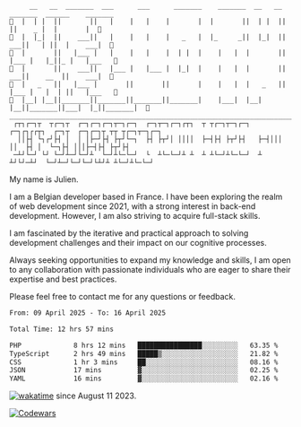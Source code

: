  ````
      __   __  _______  ___      ___      _______    _______  __   __  _______  ______    _______ 
🖖  |  | |  ||       ||   |    |   |    |       |  |       ||  | |  ||       ||    _ |  |       |  🖖
🖖  |  |_|  ||    ___||   |    |   |    |   _   |  |_     _||  |_|  ||    ___||   | ||  |    ___|  🖖
🖖  |       ||   |___ |   |    |   |    |  | |  |    |   |  |       ||   |___ |   |_||_ |   |___   🖖
🖖  |       ||    ___||   |___ |   |___ |  |_|  |    |   |  |       ||    ___||    __  ||    ___|  🖖
🖖  |   _   ||   |___ |       ||       ||       |    |   |  |   _   ||   |___ |   |  | ||   |___   🖖
🖖  |__| |__||_______||_______||_______||_______|    |___|  |__| |__||_______||___|  |_||_______|  🖖
______________________________________________________________________________________________________
  ┌┬┐┌─┐┬  ┬┌─┐┬  ┌─┐┌─┐┌─┐┬─┐┌─┐  ┌─┐┬─┐┌─┐┌┬┐  ┬ ┬┌─┐┬─┐┌─┐  ┌─┐┌┐┌┌┬┐  ┌─┐┬  ┌─┐┌─┐┬ ┬┬ ┬┌─┐┬─┐┌─┐
   ││├┤ └┐┌┘├┤ │  │ │├─┘├┤ ├┬┘└─┐  ├┤ ├┬┘│ ││││  ├─┤├┤ ├┬┘├┤   ├─┤│││ ││  ├┤ │  └─┐├┤ │││├─┤├┤ ├┬┘├┤ 
  ─┴┘└─┘ └┘ └─┘┴─┘└─┘┴  └─┘┴└─└─┘  └  ┴└─└─┘┴ ┴  ┴ ┴└─┘┴└─└─┘  ┴ ┴┘└┘─┴┘  └─┘┴─┘└─┘└─┘└┴┘┴ ┴└─┘┴└─└─┘
````
<!-- 
ASCII from https://www.asciiart.eu/text-to-ascii-art
Title font Modular
subtitle font calvin s
 -->
 
My name is Julien.

I am a Belgian developer based in France. I have been exploring the realm of web development since 2021, with a strong interest in back-end development. However, I am also striving to acquire full-stack skills.

I am fascinated by the iterative and practical approach to solving development challenges and their impact on our cognitive processes.

Always seeking opportunities to expand my knowledge and skills, I am open to any collaboration with passionate individuals who are eager to share their expertise and best practices.

Please feel free to contact me for any questions or feedback.






<!--START_SECTION:waka-->

```txt
From: 09 April 2025 - To: 16 April 2025

Total Time: 12 hrs 57 mins

PHP             8 hrs 12 mins   ████████████████░░░░░░░░░   63.35 %
TypeScript      2 hrs 49 mins   █████▒░░░░░░░░░░░░░░░░░░░   21.82 %
CSS             1 hr 3 mins     ██░░░░░░░░░░░░░░░░░░░░░░░   08.16 %
JSON            17 mins         ▓░░░░░░░░░░░░░░░░░░░░░░░░   02.25 %
YAML            16 mins         ▓░░░░░░░░░░░░░░░░░░░░░░░░   02.16 %
```

<!--END_SECTION:waka-->

[![wakatime](https://wakatime.com/badge/user/35090e94-ba54-40d4-90ae-2d10e1049121.svg)](https://wakatime.com/@35090e94-ba54-40d4-90ae-2d10e1049121) since August 11 2023.

[![Codewars](https://github.r2v.ch/codewars?user=lemar.jul&name=false&top_languages=true&stroke=%23b362ff&theme=default&hide_clan=true)](https://www.codewars.com/users/lemar.jul)

